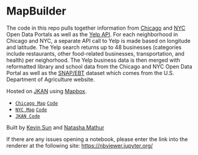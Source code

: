 # MapBuilder

The code in this repo pulls together information from [Chicago](https://data.cityofchicago.org/) and [NYC](https://opendata.cityofnewyork.us/) Open Data Portals as well as the [Yelp API](https://www.yelp.com/developers/documentation/v3). For each neighborhood in Chicago and NYC, a separate API call to Yelp is made based on longitude and latitude. The Yelp search returns up to 48 businesses (categories include restaurants, other food-related businesses, transportation, and health) per neighorhood. The Yelp business data is then merged with reformatted library and school data from the Chicago and NYC Open Data Portal as well as the [SNAP/EBT](https://www.fns.usda.gov/snap/supplemental-nutrition-assistance-program) dataset which comes from the U.S. Department of Agriculture website. 

Hosted on [JKAN](https://sun-kev.github.io/jkan/) using [Mapbox](https://www.mapbox.com/).

- [`Chicago Map`](https://sun-kev.github.io/jkan/map_of_chicago/) [`Code`](https://github.com/Sun-Kev/jkan/tree/gh-pages/map_of_chicago)
- [`NYC Map`](https://sun-kev.github.io/jkan/map_of_nyc/) [`Code`](https://github.com/Sun-Kev/jkan/tree/gh-pages/map_of_nyc)
- [`JKAN Code`](https://github.com/Sun-Kev/jkan)

Built by [Kevin Sun](https://github.com/Sun-Kev) and [Natasha Mathur](https://github.com/natashamathur)

If there are any issues opening a notebook, please enter the link into the renderer at the following site: https://nbviewer.jupyter.org/
